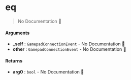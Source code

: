 # eq

> No Documentation 🚧

#### Arguments

- **\_self** : `GamepadConnectionEvent` \- No Documentation 🚧
- **other** : `GamepadConnectionEvent` \- No Documentation 🚧

#### Returns

- **arg0** : `bool` \- No Documentation 🚧